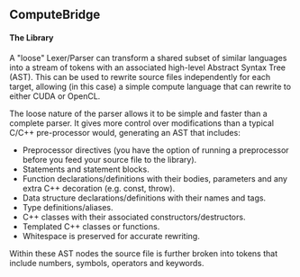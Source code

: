 ComputeBridge
-------------

#### The Library

A "loose" Lexer/Parser can transform a shared subset of similar languages into a stream of tokens with an associated high-level Abstract Syntax Tree (AST). This can be used to rewrite source files independently for each target, allowing (in this case) a simple compute language that can rewrite to either CUDA or OpenCL.

The loose nature of the parser allows it to be simple and faster than a complete parser. It gives more control over modifications than a typical C/C++ pre-processor would, generating an AST that includes:

* Preprocessor directives (you have the option of running a preprocessor before you feed your source file to the library).
* Statements and statement blocks.
* Function declarations/definitions with their bodies, parameters and any extra C++ decoration (e.g. const, throw).
* Data structure declarations/definitions with their names and tags.
* Type definitions/aliases.
* C++ classes with their associated constructors/destructors.
* Templated C++ classes or functions.
* Whitespace is preserved for accurate rewriting.

Within these AST nodes the source file is further broken into tokens that include numbers, symbols, operators and keywords.
